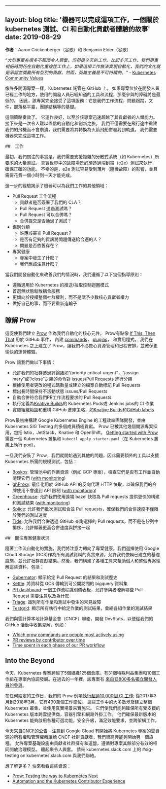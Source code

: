 <!--
---
layout: blog
title:  'The Machines Can Do the Work, a Story of Kubernetes Testing, CI, and Automating the Contributor Experience'
date:   2018-08-29
---
-->

---
layout: blog
title: '機器可以完成這項工作，一個關於 kubernetes 測試、CI 和自動化貢獻者體驗的故事'
date: 2019-08-29
---

<!--
**Author**: Aaron Crickenberger (Google) and Benjamin Elder (Google)
-->

**作者**：Aaron Crickenberger（谷歌）和 Benjamin Elder（谷歌）

<!--
_“Large projects have a lot of less exciting, yet, hard work. We value time spent automating repetitive work more highly than toil. Where that work cannot be automated, it is our culture to recognize and reward all types of contributions. However, heroism is not sustainable.”_ - [Kubernetes Community Values](https://git.k8s.io/community/values.md#automation-over-process)
-->

_”大型專案有很多不那麼令人興奮，但卻很辛苦的工作。比起辛苦工作，我們更重視把時間花在自動化重複性工作上，如果這項工作無法實現自動化，我們的文化就是承認並獎勵所有型別的貢獻。然而，英雄主義是不可持續的。“_ - [Kubernetes Community Values](https://git.k8s.io/community/values.md#automation-over-process)

<!--
Like many open source projects, Kubernetes is hosted on GitHub. We felt the barrier to participation would be lowest if the project lived where developers already worked, using tools and processes developers already knew. Thus the project embraced the service fully: it was the basis of our workflow, our issue tracker, our documentation, our blog platform, our team structure, and more.
-->

像許多開源專案一樣，Kubernetes 託管在 GitHub 上。 如果專案位於在開發人員已經工作的地方，使用的開發人員已經知道的工具和流程，那麼參與的障礙將是最低的。 因此，該專案完全接受了這項服務：它是我們工作流程，問題跟蹤，文件，部落格平臺，團隊結構等的基礎。

<!--
This strategy worked. It worked so well that the project quickly scaled past its contributors’ capacity as humans. What followed was an incredible journey of automation and innovation. We didn’t just need to rebuild our airplane mid-flight without crashing, we needed to convert it into a rocketship and launch into orbit. We needed machines to do the work.
-->

這個策略奏效了。 它運作良好，以至於該專案迅速超越了其貢獻者的人類能力。 接下來是一次令人難以置信的自動化和創新之旅。 我們不僅需要在飛行途中重建我們的飛機而不會崩潰，我們需要將其轉換為火箭飛船併發射到軌道。 我們需要機器來完成這項工作。

<!--
## The Work
-->

##　工作

<!--
Initially, we focused on the fact that we needed to support the sheer volume of tests mandated by a complex distributed system such as Kubernetes. Real world failure scenarios had to be exercised via end-to-end (e2e) tests to ensure proper functionality. Unfortunately, e2e tests were susceptible to flakes (random failures) and took anywhere from an hour to a day to complete.
-->

最初，我們關注的事實是，我們需要支援複雜的分散式系統（如 Kubernetes）所要求的大量測試。 真實世界中的故障場景必須透過端到端（e2e）測試來執行，確保正確的功能。 不幸的是，e2e 測試容易受到薄片（隨機故障）的影響，並且需要花費一個小時到一天才能完成。

<!--
Further experience revealed other areas where machines could do the work for us:
-->

進一步的經驗揭示了機器可以為我們工作的其他領域：

<!--
* PR Workflow
  * Did the contributor sign our CLA?
  * Did the PR pass tests?
  * Is the PR mergeable?
  * Did the merge commit pass tests?
* Triage
  * Who should be reviewing PRs?
  * Is there enough information to route an issue to the right people?
  * Is an issue still relevant?
* Project Health
  * What is happening in the project?
  * What should we be paying attention to?
  -->

* Pull Request 工作流程
  * 貢獻者是否簽署了我們的 CLA？
  * Pull Request 透過測試嗎？
  * Pull Request 可以合併嗎？
  * 合併提交是否通過了測試？
* 鑑別分類
  * 誰應該審查 Pull Request？
  * 是否有足夠的資訊將問題傳送給合適的人？
  * 問題是否依舊存在？
* 專案健康
  * 專案中發生了什麼？
  * 我們應該注意什麼？

<!--
As we developed automation to improve our situation, we followed a few guiding principles:
-->

當我們開發自動化來改善我們的情況時，我們遵循了以下幾個指導原則：

<!--
* Follow the push/pull control loop patterns that worked well for Kubernetes
* Prefer stateless loosely coupled services that do one thing well
* Prefer empowering the entire community over empowering a few core contributors
* Eat our own dogfood and avoid reinventing wheels
-->

* 遵循適用於 Kubernetes 的推送/拉取控制迴圈模式
* 首選無狀態鬆散耦合服務
* 更傾向於授權整個社群權利，而不是賦予少數核心貢獻者權力
* 做好自己的事，而不要重新造輪子

<!--
## Enter Prow
-->

## 瞭解 Prow

<!--
This led us to create [Prow](https://git.k8s.io/test-infra/prow) as the central component for our automation. Prow is sort of like an [If This, Then That](https://ifttt.com/) for GitHub events, with a built-in library of [commands](https://prow.k8s.io/command-help), [plugins](https://prow.k8s.io/plugins), and utilities. We built Prow on top of Kubernetes to free ourselves from worrying about resource management and scheduling, and ensure a more pleasant operational experience.
-->

這促使我們建立 [Prow](https://git.k8s.io/test-infra/prow) 作為我們自動化的核心元件。 Prow有點像 [If This, Then That](https://ifttt.com/) 用於 GitHub 事件， 內建 [commands](https://prow.k8s.io/command-help)， [plugins](https://prow.k8s.io/plugins)， 和實用程式。 我們在  Kubernetes 之上建立了 Prow，讓我們不必擔心資源管理和日程安排，並確保更愉快的運營體驗。

<!--
Prow lets us do things like:
-->

Prow 讓我們做以下事情：

<!--
* Allow our community to triage issues/PRs by commenting commands such as “/priority critical-urgent”, “/assign mary” or “/close”
* Auto-label PRs based on how much code they change, or which files they touch
* Age out issues/PRs that have remained inactive for too long
* Auto-merge PRs that meet our PR workflow requirements
* Run CI jobs defined as [Knative Builds](https://github.com/knative/build), Kubernetes Pods, or Jenkins jobs
* Enforce org-wide and per-repo GitHub policies like [branch protection](https://github.com/kubernetes/test-infra/tree/master/prow/cmd/branchprotector) and [GitHub labels](https://github.com/kubernetes/test-infra/tree/master/label_sync)
-->

* 允許我們的社群透過評論諸如“/priority critical-urgent”，“/assign mary”或“/close”之類的命令對 issues/Pull Requests 進行分類
* 根據使用者更改的程式碼數量或建立的檔案自動標記 Pull Requests
* 標出長時間保持不活動狀態 issues/Pull Requests
* 自動合併符合我們PR工作流程要求的 Pull Requests
* 執行定義為[Knative Builds](https://github.com/knative/build)的 Kubernetes Pods或 Jenkins jobs的 CI 作業
* 實施組織範圍和重構 GitHub 倉庫策略，如[Knative Builds](https://github.com/kubernetes/test-infra/tree/master/prow/cmd/branchprotector)和[GitHub labels](https://github.com/kubernetes/test-infra/tree/master/label_sync)

<!--
Prow was initially developed by the engineering productivity team building Google Kubernetes Engine, and is actively contributed to by multiple members of Kubernetes SIG Testing. Prow has been adopted by several other open source projects, including Istio, JetStack, Knative and OpenShift. [Getting started with Prow](https://github.com/kubernetes/test-infra/tree/master/prow#getting-started) takes a Kubernetes cluster and `kubectl apply starter.yaml` (running pods on a Kubernetes cluster).
-->

Prow最初由構建 Google Kubernetes Engine 的工程效率團隊開發，並由 Kubernetes SIG Testing 的多個成員積極貢獻。 Prow 已被其他幾個開源專案採用，包括 Istio，JetStack，Knative 和 OpenShift。 [Getting started with Prow](https://github.com/kubernetes/test-infra/tree/master/prow#getting-started)需要一個 Kubernetes 叢集和 `kubectl apply starter.yaml`（在 Kubernetes 叢集上執行 pod）。

<!--
Once we had Prow in place, we began to hit other scaling bottlenecks, and so produced additional tooling to support testing at the scale required by Kubernetes, including:
-->

一旦我們安裝了 Prow，我們就開始遇到其他的問題，因此需要額外的工具以支援 Kubernetes 所需的規模測試，包括：

<!--
- [Boskos](https://github.com/kubernetes/test-infra/tree/master/boskos): manages job resources (such as GCP projects) in pools, checking them out for jobs and cleaning them up automatically ([with monitoring](http://velodrome.k8s.io/dashboard/db/boskos-dashboard?orgId=1))
- [ghProxy](https://github.com/kubernetes/test-infra/tree/master/ghproxy): a reverse proxy HTTP cache optimized for use with the GitHub API, to ensure our token usage doesn’t hit API limits ([with monitoring](http://velodrome.k8s.io/dashboard/db/github-cache?refresh=1m&orgId=1))
- [Greenhouse](https://github.com/kubernetes/test-infra/tree/master/greenhouse): allows us to use a remote bazel cache to provide faster build and test results for PRs ([with monitoring](http://velodrome.k8s.io/dashboard/db/bazel-cache?orgId=1))
- [Splice](https://github.com/kubernetes/test-infra/tree/master/prow/cmd/splice): allows us to test and merge PRs in a batch, ensuring our merge velocity is not limited to our test velocity
- [Tide](https://github.com/kubernetes/test-infra/tree/master/prow/cmd/tide): allows us to merge PRs selected via GitHub queries rather than ordered in a queue, allowing for significantly higher merge velocity in tandem with splice
-->

- [Boskos](https://github.com/kubernetes/test-infra/tree/master/boskos): 管理池中的作業資源（例如 GCP 專案），檢查它們是否有工作並自動清理它們 ([with monitoring](http://velodrome.k8s.io/dashboard/db/boskos-dashboard?orgId=1))
- [ghProxy](https://github.com/kubernetes/test-infra/tree/master/ghproxy): 最佳化用於 GitHub API 的反向代理 HTTP 快取，以確保我們的令牌使用不會達到 API 限制 ([with monitoring](http://velodrome.k8s.io/dashboard/db/github-cache?refresh=1m&orgId=1))
- [Greenhouse](https://github.com/kubernetes/test-infra/tree/master/greenhouse): 允許我們使用遠端 bazel 快取為 Pull requests 提供更快的構建和測試結果 ([with monitoring](http://velodrome.k8s.io/dashboard/db/bazel-cache?orgId=1))
- [Splice](https://github.com/kubernetes/test-infra/tree/master/prow/cmd/splice): 允許我們批次測試和合並 Pull requests，確保我們的合併速度不僅限於我們的測試速度
- [Tide](https://github.com/kubernetes/test-infra/tree/master/prow/cmd/tide): 允許我們合併透過 GitHub 查詢選擇的 Pull requests，而不是在佇列中排序，允許顯著更高合併速度與拼接一起

<!--
## Scaling Project Health
-->

##　關注專案健康狀況

<!--
With workflow automation addressed, we turned our attention to project health. We chose to use Google Cloud Storage (GCS) as our source of truth for all test data, allowing us to lean on established infrastructure, and allowed the community to contribute results. We then built a variety of tools to help individuals and the project as a whole make sense of this data, including:
-->

隨著工作流自動化的實施，我們將注意力轉向了專案健康。我們選擇使用 Google Cloud Storage (GCS)作為所有測試資料的真實來源，允許我們依賴已建立的基礎設施，並允許社群貢獻結果。然後，我們構建了各種工具來幫助個人和整個專案理解這些資料，包括：

<!--
* [Gubernator](https://github.com/kubernetes/test-infra/tree/master/gubernator): display the results and test history for a given PR
* [Kettle](https://github.com/kubernetes/test-infra/tree/master/kettle): transfer data from GCS to a publicly accessible bigquery dataset
* [PR dashboard](https://k8s-gubernator.appspot.com/pr): a workflow-aware dashboard that allows contributors to understand which PRs require attention and why
* [Triage](https://storage.googleapis.com/k8s-gubernator/triage/index.html): identify common failures that happen across all jobs and tests
* [Testgrid](https://k8s-testgrid.appspot.com/): display test results for a given job across all runs, summarize test results across groups of jobs
-->

* [Gubernator](https://github.com/kubernetes/test-infra/tree/master/gubernator): 顯示給定 Pull Request 的結果和測試歷史
* [Kettle](https://github.com/kubernetes/test-infra/tree/master/kettle): 將資料從 GCS 傳輸到可公開訪問的 bigquery 資料集
* [PR dashboard](https://k8s-gubernator.appspot.com/pr): 一個工作流程識別儀表板，允許參與者瞭解哪些 Pull Request 需要注意以及為什麼
* [Triage](https://storage.googleapis.com/k8s-gubernator/triage/index.html): 識別所有作業和測試中發生的常見故障
* [Testgrid](https://k8s-testgrid.appspot.com/): 顯示所有執行中給定作業的測試結果，彙總各組作業的測試結果

<!--
We approached the Cloud Native Computing Foundation (CNCF) to develop DevStats to glean insights from our GitHub events such as:
-->

我們與雲計算本地計算基金會（CNCF）聯絡，開發 DevStats，以便從我們的 GitHub 活動中收集見解，例如：

<!--
* [Which prow commands are people most actively using](https://k8s.devstats.cncf.io/d/5/bot-commands-repository-groups?orgId=1)
* [PR reviews by contributor over time](https://k8s.devstats.cncf.io/d/46/pr-reviews-by-contributor?orgId=1&var-period=d7&var-repo_name=All&var-reviewers=All)
* [Time spent in each phase of our PR workflow](https://k8s.devstats.cncf.io/d/44/pr-time-to-approve-and-merge?orgId=1)
-->

* [Which prow commands are people most actively using](https://k8s.devstats.cncf.io/d/5/bot-commands-repository-groups?orgId=1)
* [PR reviews by contributor over time](https://k8s.devstats.cncf.io/d/46/pr-reviews-by-contributor?orgId=1&var-period=d7&var-repo_name=All&var-reviewers=All)
* [Time spent in each phase of our PR workflow](https://k8s.devstats.cncf.io/d/44/pr-time-to-approve-and-merge?orgId=1)

<!--
## Into the Beyond
-->

## Into the Beyond

<!--
Today, the Kubernetes project spans over 125 repos across five orgs. There are 31 Special Interests Groups and 10 Working Groups coordinating development within the project. In the last year the project has had [participation from over 13,800 unique developers](https://k8s.devstats.cncf.io/d/13/developer-activity-counts-by-repository-group?orgId=1&var-period_name=Last%20year&var-metric=contributions&var-repogroup_name=All) on GitHub.
-->

今天，Kubernetes 專案跨越了5個組織125個倉庫。有31個特殊利益集團和10個工作組在專案內協調發展。在過去的一年裡，該專案有 [來自13800多名獨立開發人員的參與](https://k8s.devstats.cncf.io/d/13/developer-activity-counts-by-repository-group?orgId=1&var-period_name=Last%20year&var-metric=contributions&var-repogroup_name=All)。

<!--
On any given weekday our Prow instance [runs over 10,000 CI jobs](http://velodrome.k8s.io/dashboard/db/bigquery-metrics?panelId=10&fullscreen&orgId=1&from=now-6M&to=now); from March 2017 to March 2018 it ran 4.3 million jobs. Most of these jobs involve standing up an entire Kubernetes cluster, and exercising it using real world scenarios. They allow us to ensure all supported releases of Kubernetes work across cloud providers, container engines, and networking plugins. They make sure the latest releases of Kubernetes work with various optional features enabled, upgrade safely, meet performance requirements, and work across architectures.
-->

在任何給定的工作日，我們的 Prow 例項[執行超過10,000個 CI 工作](http://velodrome.k8s.io/dashboard/db/bigquery-metrics?panelId=10&fullscreen&orgId=1&from=now-6M&to=now); 從2017年3月到2018年3月，它有430萬個工作崗位。 這些工作中的大多數涉及建立整個 Kubernetes 叢集，並使用真實場景來實施它。 它們使我們能夠確保所有受支援的 Kubernetes 版本跨雲提供商，容器引擎和網路外掛工作。 他們確保最新版本的 Kubernetes 能夠啟用各種可選功能，安全升級，滿足效能要求，並跨架構工作。

<!--
With today’s [announcement from CNCF](https://www.cncf.io/announcement/2018/08/29/cncf-receives-9-million-cloud-credit-grant-from-google) – noting that Google Cloud has begun transferring ownership and management of the Kubernetes project’s cloud resources to CNCF community contributors, we are excited to embark on another journey. One that allows the project infrastructure to be owned and operated by the community of contributors, following the same open governance model that has worked for the rest of the project. Sound exciting to you? Come talk to us at #sig-testing on kubernetes.slack.com.
-->

今天[來自CNCF的公告](https://www.cncf.io/announcement/2018/08/29/cncf-receives-9-million-cloud-credit-grant-from-google) - 注意到    Google Cloud 有開始將 Kubernetes 專案的雲資源的所有權和管理權轉讓給 CNCF 社群貢獻者，我們很高興能夠開始另一個旅程。 允許專案基礎設施由貢獻者社群擁有和運營，遵循對專案其餘部分有效的相同開放治理模型。 聽起來令人興奮。 請來 kubernetes.slack.com 上的 #sig-testing on kubernetes.slack.com 與我們聯絡。

<!--
Want to find out more? Come check out these resources:
-->

想了解更多？ 快來看看這些資源：

<!--
* [Prow: Testing the way to Kubernetes Next](https://elder.dev/posts/prow)
* [Automation and the Kubernetes Contributor Experience](https://www.youtube.com/watch?v=BsIC7gPkH5M)
-->

* [Prow: Testing the way to Kubernetes Next](https://elder.dev/posts/prow)
* [Automation and the Kubernetes Contributor Experience](https://www.youtube.com/watch?v=BsIC7gPkH5M)
